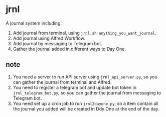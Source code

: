 # jrnl

A journal system including:
1. Add journal from terminal, using `jrnl.sh anything_you_want_journal`.
2. Add journal using Alfred Workflow.
3. Add journal by messaging to Telegram bot.
4. Gather the journal added in different ways to Day One. 
 

## note
1. You need a server to run API server using `jrnl_api_server.py`, so you can gather the journal from terminal and Alfred.
2. You need to register a telegram bot and update bot token in `jrnl_telegram_bot.py`, so you can gather the journal from messaging to Telegram bot.
3. You need set up a cron job to run `jrnl2dayone.py`, so a item contain all the journal you added will be
   created in Ddy One at the end of the day.